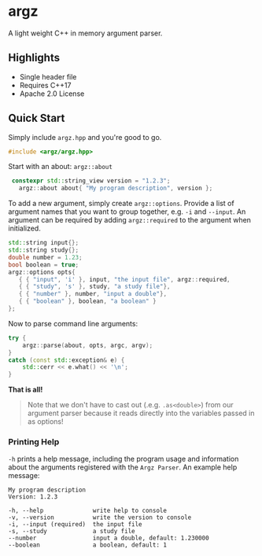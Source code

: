 # argz
A light weight C++ in memory argument parser.

## Highlights

* Single header file
* Requires C++17
* Apache 2.0 License

## Quick Start

Simply include `argz.hpp` and you're good to go.

```cpp
#include <argz/argz.hpp>
```

Start with an about:  `argz::about`

```cpp
 constexpr std::string_view version = "1.2.3";
   argz::about about{ "My program description", version };
```

To add a new argument, simply create ```argz::options```. Provide a list of argument names that you want to group together, e.g. ```-i``` and ```--input```. An argument can be required by adding ```argz::required``` to the argument when initialized.

```cpp
std::string input{};
std::string study{};
double number = 1.23;
bool boolean = true;
argz::options opts{
   { { "input", 'i' }, input, "the input file", argz::required,
   { { "study", 's' }, study, "a study file"},
   { { "number" }, number, "input a double"},
   { { "boolean" }, boolean, "a boolean" }    
};
```

Now to parse command line arguments:

```cpp
try {
    argz::parse(about, opts, argc, argv);
}
catch (const std::exception& e) {
    std::cerr << e.what() << '\n';
}
```

**That is all!**

> Note that we don't have to cast out (.e.g. `.as<double>`) from our argument parser because it reads directly into the variables passed in as options!

### Printing Help

`-h` prints a help message, including the program usage and information about the arguments registered with the `Argz Parser`. An example help message:

```
My program description
Version: 1.2.3

-h, --help              write help to console
-v, --version           write the version to console
-i, --input (required)  the input file
-s, --study             a study file
--number                input a double, default: 1.230000
--boolean               a boolean, default: 1
```
